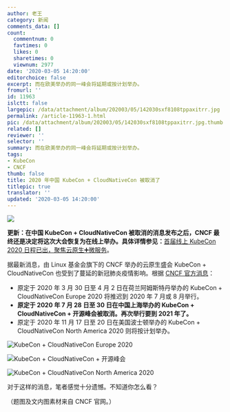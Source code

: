 ```yaml
---
author: 老王
category: 新闻
comments_data: []
count:
  commentnum: 0
  favtimes: 0
  likes: 0
  sharetimes: 0
  viewnum: 2977
date: '2020-03-05 14:20:00'
editorchoice: false
excerpt: 而在欧美举办的同一峰会将延期或按计划举办。
fromurl: ''
id: 11963
islctt: false
largepic: /data/attachment/album/202003/05/142030sxf8108tppaxitrr.jpg
permalink: /article-11963-1.html
pic: /data/attachment/album/202003/05/142030sxf8108tppaxitrr.jpg.thumb.jpg
related: []
reviewer: ''
selector: ''
summary: 而在欧美举办的同一峰会将延期或按计划举办。
tags:
- KubeCon
- CNCF
thumb: false
title: 2020 年中国 KubeCon + CloudNativeCon 被取消了
titlepic: true
translator: ''
updated: '2020-03-05 14:20:00'
---
```


![](/data/attachment/album/202003/05/142030sxf8108tppaxitrr.jpg)


**更新：在中国 KubeCon + CloudNativeCon 被取消的消息发布之后，CNCF 最终还是决定将这次大会恢复为在线上举办。具体详情参见：**[首届线上 KubeCon 2020 日程已出，聚焦云原生➕微服务](/article-12390-1.html "首届线上 KubeCon 2020 日程已出，聚焦云原生➕微服务")。


据最新消息，由 Linux 基金会旗下的 CNCF 举办的云原生盛会 KubeCon + CloudNativeCon 也受到了蔓延的新冠肺炎疫情影响。根据 [CNCF 官方消息](https://mp.weixin.qq.com/s/wh34fte9wQIuLgiGLMfgzQ)：


* 原定于 2020 年 3 月 30 日至 4 月 2 日在荷兰阿姆斯特丹举办的 KubeCon + CloudNativeCon Europe 2020 将推迟到 2020 年 7 月或 8 月举行。
* **原定于 2020 年 7 月 28 日至 30 日在中国上海举办的 KubeCon + CloudNativeCon + 开源峰会被取消。再次举行要到 2021 年了。**
* 原定于 2020 年 11 月 17 日至 20 日在美国波士顿举办的 KubeCon + CloudNativeCon North America 2020 则将按计划举办。


![KubeCon + CloudNativeCon Europe 2020](/data/attachment/album/202003/05/140049jzxu1ttld625zt2u.jpg)


![KubeCon + CloudNativeCon + 开源峰会](/data/attachment/album/202003/05/140050bppzxmxrzzhvuhuv.jpg)


![KubeCon + CloudNativeCon North America 2020](/data/attachment/album/202003/05/140050o84q60799nnnf979.jpg)


对于这样的消息，笔者感觉十分遗憾。不知道你怎么看？


（题图及文内图素材来自 CNCF 官网。）